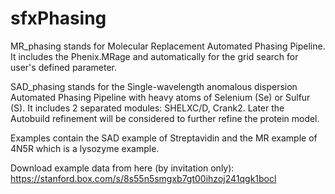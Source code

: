 # sfxPhasing

MR_phasing stands for Molecular Replacement Automated Phasing Pipeline. It includes the Phenix.MRage and automatically for the grid search for user's defined parameter.

SAD_phasing stands for the Single-wavelength anomalous dispersion Automated Phasing Pipeline with heavy atoms of Selenium (Se) or Sulfur (S). It includes 2 separated modules: SHELXC/D, Crank2.
Later the Autobuild refinement will be considered to further refine the protein model.

Examples contain the SAD example of Streptavidin and the MR example of 4N5R which is a lysozyme example.

Download example data from here (by invitation only): 
https://stanford.box.com/s/8s55n5smgxb7gt00ihzoj241qgk1bocl
